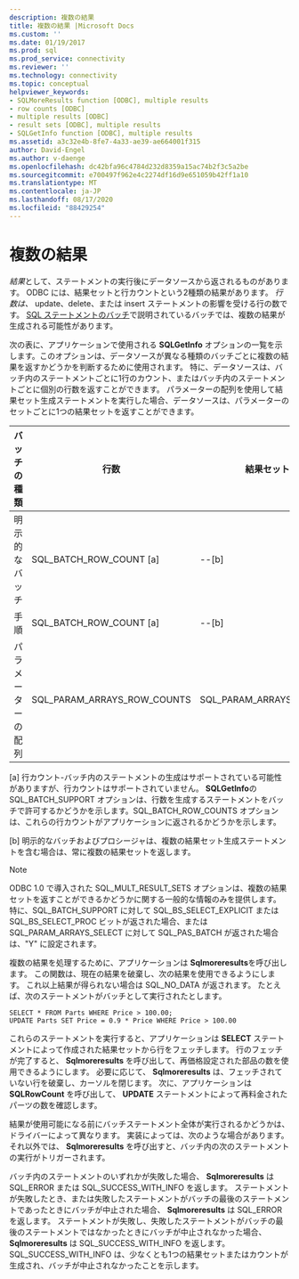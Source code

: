 ```yaml
---
description: 複数の結果
title: 複数の結果 |Microsoft Docs
ms.custom: ''
ms.date: 01/19/2017
ms.prod: sql
ms.prod_service: connectivity
ms.reviewer: ''
ms.technology: connectivity
ms.topic: conceptual
helpviewer_keywords:
- SQLMoreResults function [ODBC], multiple results
- row counts [ODBC]
- multiple results [ODBC]
- result sets [ODBC], multiple results
- SQLGetInfo function [ODBC], multiple results
ms.assetid: a3c32e4b-8fe7-4a33-ae39-ae664001f315
author: David-Engel
ms.author: v-daenge
ms.openlocfilehash: dc42bfa96c4784d232d8359a15ac74b2f3c5a2be
ms.sourcegitcommit: e700497f962e4c2274df16d9e651059b42ff1a10
ms.translationtype: MT
ms.contentlocale: ja-JP
ms.lasthandoff: 08/17/2020
ms.locfileid: "88429254"
---
```

# <a name="multiple-results"></a>複数の結果
*結果*として、ステートメントの実行後にデータソースから返されるものがあります。 ODBC には、結果セットと行カウントという2種類の結果があります。 *行数は、* update、delete、または insert ステートメントの影響を受ける行の数です。 [SQL ステートメントのバッチ](../../../odbc/reference/develop-app/batches-of-sql-statements.md)で説明されているバッチでは、複数の結果が生成される可能性があります。  
  
 次の表に、アプリケーションで使用される **SQLGetInfo** オプションの一覧を示します。このオプションは、データソースが異なる種類のバッチごとに複数の結果を返すかどうかを判断するために使用されます。 特に、データソースは、バッチ内のステートメントごとに1行のカウント、またはバッチ内のステートメントごとに個別の行数を返すことができます。 パラメーターの配列を使用して結果セット生成ステートメントを実行した場合、データソースは、パラメーターのセットごとに1つの結果セットを返すことができます。  
  
|バッチの種類|行数|結果セット|  
|----------------|----------------|-----------------|  
|明示的なバッチ|SQL_BATCH_ROW_COUNT [a]|--[b]|  
|手順|SQL_BATCH_ROW_COUNT [a]|--[b]|  
|パラメーターの配列|SQL_PARAM_ARRAYS_ROW_COUNTS|SQL_PARAM_ARRAYS_SELECTS|  
  
 [a] 行カウント-バッチ内のステートメントの生成はサポートされている可能性がありますが、行カウントはサポートされていません。 **SQLGetInfo**の SQL_BATCH_SUPPORT オプションは、行数を生成するステートメントをバッチで許可するかどうかを示します。SQL_BATCH_ROW_COUNTS オプションは、これらの行カウントがアプリケーションに返されるかどうかを示します。  
  
 [b] 明示的なバッチおよびプロシージャは、複数の結果セット生成ステートメントを含む場合は、常に複数の結果セットを返します。  
  
> [!NOTE]  
>  ODBC 1.0 で導入された SQL_MULT_RESULT_SETS オプションは、複数の結果セットを返すことができるかどうかに関する一般的な情報のみを提供します。 特に、SQL_BATCH_SUPPORT に対して SQL_BS_SELECT_EXPLICIT または SQL_BS_SELECT_PROC ビットが返された場合、または SQL_PARAM_ARRAYS_SELECT に対して SQL_PAS_BATCH が返された場合は、"Y" に設定されます。  
  
 複数の結果を処理するために、アプリケーションは **Sqlmoreresults**を呼び出します。 この関数は、現在の結果を破棄し、次の結果を使用できるようにします。 これ以上結果が得られない場合は SQL_NO_DATA が返されます。 たとえば、次のステートメントがバッチとして実行されたとします。  
  
```  
SELECT * FROM Parts WHERE Price > 100.00;  
UPDATE Parts SET Price = 0.9 * Price WHERE Price > 100.00  
```  
  
 これらのステートメントを実行すると、アプリケーションは **SELECT** ステートメントによって作成された結果セットから行をフェッチします。 行のフェッチが完了すると、 **Sqlmoreresults** を呼び出して、再価格設定された部品の数を使用できるようにします。 必要に応じて、 **Sqlmoreresults** は、フェッチされていない行を破棄し、カーソルを閉じます。 次に、アプリケーションは **SQLRowCount** を呼び出して、 **UPDATE** ステートメントによって再料金されたパーツの数を確認します。  
  
 結果が使用可能になる前にバッチステートメント全体が実行されるかどうかは、ドライバーによって異なります。 実装によっては、次のような場合があります。それ以外では、 **Sqlmoreresults** を呼び出すと、バッチ内の次のステートメントの実行がトリガーされます。  
  
 バッチ内のステートメントのいずれかが失敗した場合、 **Sqlmoreresults** は SQL_ERROR または SQL_SUCCESS_WITH_INFO を返します。 ステートメントが失敗したとき、または失敗したステートメントがバッチの最後のステートメントであったときにバッチが中止された場合、 **Sqlmoreresults** は SQL_ERROR を返します。 ステートメントが失敗し、失敗したステートメントがバッチの最後のステートメントではなかったときにバッチが中止されなかった場合、 **Sqlmoreresults** は SQL_SUCCESS_WITH_INFO を返します。 SQL_SUCCESS_WITH_INFO は、少なくとも1つの結果セットまたはカウントが生成され、バッチが中止されなかったことを示します。
